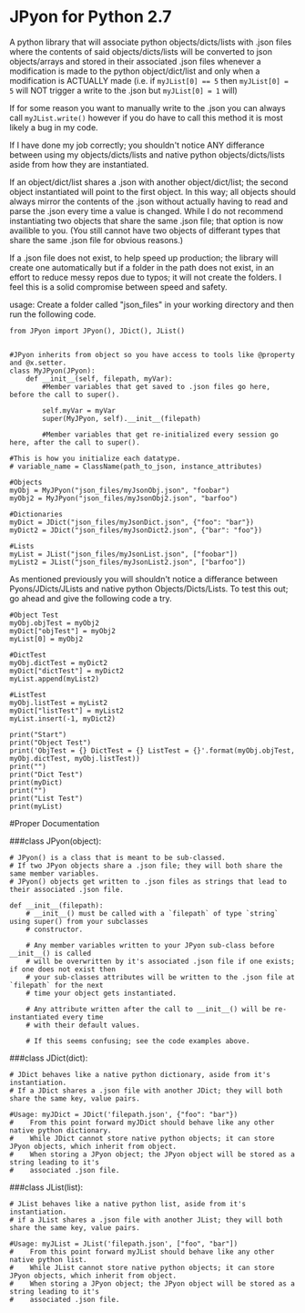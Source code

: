 # JPyon for Python 2.7
A python library that will associate python objects/dicts/lists with .json files where the contents of said objects/dicts/lists will be converted to json objects/arrays and stored in their associated .json files whenever a modification is made to the python object/dict/list and only when a modification is ACTUALLY made (i.e. if `myJList[0] == 5` then `myJList[0] = 5` will NOT trigger a write to the .json but `myJList[0] = 1` will) 

If for some reason you want to manually write to the .json you can always call `myJList.write()` however if you do have to call this method it is most likely a bug in my code.

If I have done my job correctly; you shouldn't notice ANY differance between using my objects/dicts/lists and native python objects/dicts/lists aside from how they are instantiated.

If an object/dict/list shares a .json with another object/dict/list; the second object instantiated will point to the first object. In this way; all objects should always mirror the contents of the .json without actually having to read and parse the .json every time a value is changed. While I do not recommend instantiating two objects that share the same .json file; that option is now availible to you. (You still cannot have two objects of differant types that share the same .json file for obvious reasons.)

If a .json file does not exist, to help speed up production; the library will create one automatically but if a folder in the path does not exist, in an effort to reduce messy repos due to typos; it will not create the folders. I feel this is a solid compromise between speed and safety.

usage:
  Create a folder called "json_files" in your working directory and then run the following code.
```
from JPyon import JPyon(), JDict(), JList()


#JPyon inherits from object so you have access to tools like @property and @x.setter.
class MyJPyon(JPyon):
    def __init__(self, filepath, myVar):
        #Member variables that get saved to .json files go here, before the call to super().
        
        self.myVar = myVar
        super(MyJPyon, self).__init__(filepath)
        
        #Member variables that get re-initialized every session go here, after the call to super().
    
#This is how you initialize each datatype.
# variable_name = ClassName(path_to_json, instance_attributes)

#Objects
myObj = MyJPyon("json_files/myJsonObj.json", "foobar")
myObj2 = MyJPyon("json_files/myJsonObj2.json", "barfoo")

#Dictionaries
myDict = JDict("json_files/myJsonDict.json", {"foo": "bar"})
myDict2 = JDict("json_files/myJsonDict2.json", {"bar": "foo"})

#Lists
myList = JList("json_files/myJsonList.json", ["foobar"])
myList2 = JList("json_files/myJsonList2.json", ["barfoo"])
```
As mentioned previously you will shouldn't notice a differance between Pyons/JDicts/JLists and native python Objects/Dicts/Lists.
To test this out; go ahead and give the following code a try.
```
#Object Test
myObj.objTest = myObj2
myDict["objTest"] = myObj2
myList[0] = myObj2

#DictTest
myObj.dictTest = myDict2
myDict["dictTest"] = myDict2
myList.append(myList2)

#ListTest
myObj.listTest = myList2
myDict["listTest"] = myList2
myList.insert(-1, myDict2)

print("Start")
print("Object Test")
print('ObjTest = {} DictTest = {} ListTest = {}'.format(myObj.objTest, myObj.dictTest, myObj.listTest))
print("")
print("Dict Test")
print(myDict)
print("")
print("List Test")
print(myList)
```

#Proper Documentation

###class JPyon(object):
```
# JPyon() is a class that is meant to be sub-classed.
# If two JPyon objects share a .json file; they will both share the same member variables.
# JPyon() objects get written to .json files as strings that lead to their associated .json file.
```
```    
def __init__(filepath):
    # __init__() must be called with a `filepath` of type `string` using super() from your subclasses 
    # constructor. 
    
    # Any member variables written to your JPyon sub-class before __init__() is called 
    # will be overwritten by it's associated .json file if one exists; if one does not exist then 
    # your sub-classes attributes will be written to the .json file at `filepath` for the next 
    # time your object gets instantiated. 
    
    # Any attribute written after the call to __init__() will be re-instantiated every time 
    # with their default values. 
    
    # If this seems confusing; see the code examples above.
```

###class JDict(dict):
```
# JDict behaves like a native python dictionary, aside from it's instantiation.
# If a JDict shares a .json file with another JDict; they will both share the same key, value pairs.
```
``` 
#Usage: myJDict = JDict('filepath.json', {"foo": "bar"})
#    From this point forward myJDict should behave like any other native python dictionary.
#    While JDict cannot store native python objects; it can store JPyon objects, which inherit from object.
#    When storing a JPyon object; the JPyon object will be stored as a string leading to it's 
#    associated .json file.
```

###class JList(list):
```
# JList behaves like a native python list, aside from it's instantiation.
# if a JList shares a .json file with another JList; they will both share the same key, value pairs.
```
```
#Usage: myJList = JList('filepath.json', ["foo", "bar"])
#    From this point forward myJList should behave like any other native python list.
#    While JList cannot store native python objects; it can store JPyon objects, which inherit from object.
#    When storing a JPyon object; the JPyon object will be stored as a string leading to it's 
#    associated .json file.
```
